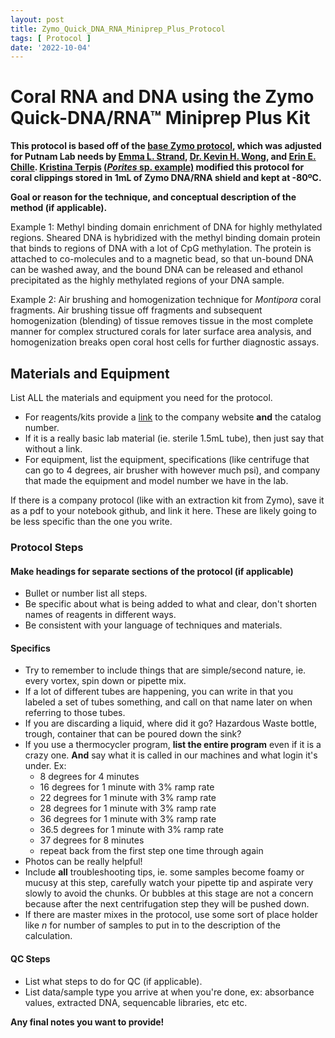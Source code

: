 ```yaml
---
layout: post
title: Zymo_Quick_DNA_RNA_Miniprep_Plus_Protocol
tags: [ Protocol ]
date: '2022-10-04'
---
```


# Coral RNA and DNA using the Zymo Quick-DNA/RNA™ Miniprep Plus Kit
**This protocol is based off of the [base Zymo protocol](https://github.com/zdellaert/ZD_Putnam_Lab_Notebook/blob/master/protocols/Base_Zymo_Quick_DNA_RNA_Miniprep_Plus_Booklet.pdf), which was adjusted for Putnam Lab needs by [Emma L. Strand](https://emmastrand.github.io/EmmaStrand_Notebook/Zymo-Duet-RNA-DNA-Extraction-Protocol/), [Dr. Kevin H. Wong](https://github.com/kevinhwong1/KevinHWong_Notebook/blob/master/_posts/2019-03-13-Zymo-DNA-RNA-Extract-P.astreoides-Genome.md), and [Erin E. Chille](https://echille.github.io/E.-Chille-Open-Lab-Notebook/Protocol-for-DNA-RNA-Extractions-of-Montipora-Coral-Larvae-Using-Zymo-Duet-Extraction-Kit/). [Kristina Terpis](https://github.com/Kterpis/Putnam_Lab_Notebook/blob/master/_posts/2021-10-08-20211008-RNA-DNA-extractions-from-E5-project.md) [(*Porites* sp. example)](https://github.com/Kterpis/Putnam_Lab_Notebook/blob/master/_posts/2022-02-01-20220201-ReExtracting-DNA-and-RNA-from-E5-project.md) modified this protocol for coral clippings stored in 1mL of Zymo DNA/RNA shield and kept at -80ºC.**

**Goal or reason for the technique, and conceptual description of the method (if applicable).**

Example 1: Methyl binding domain enrichment of DNA for highly methylated regions. Sheared DNA is hybridized with the methyl binding domain protein that binds to regions of DNA with a lot of CpG methylation. The protein is attached to co-molecules and to a magnetic bead, so that un-bound DNA can be washed away, and the bound DNA can be released and ethanol precipitated as the highly methylated regions of your DNA sample.

Example 2: Air brushing and homogenization technique for _Montipora_ coral fragments. Air brushing tissue off fragments and subsequent homogenization (blending) of tissue removes tissue in the most complete manner for complex structured corals for later surface area analysis, and homogenization breaks open coral host cells for further diagnostic assays.

## Materials and Equipment
List ALL the materials and equipment you need for the protocol.
- For reagents/kits provide a [link]() to the company website **and** the catalog number.
- If it is a really basic lab material (ie. sterile 1.5mL tube), then just say that without a link.
- For equipment, list the equipment, specifications (like centrifuge that can go to 4 degrees, air brusher with however much psi), and company that made the equipment and model number we have in the lab.

If there is a company protocol (like with an extraction kit from Zymo), save it as a pdf to your notebook github, and link it here. These are likely going to be less specific than the one you write.

### Protocol Steps

#### Make headings for separate sections of the protocol (if applicable)
- Bullet or number list all steps.
- Be specific about what is being added to what and clear, don't shorten names of reagents in different ways.
- Be consistent with your language of techniques and materials.

#### Specifics
- Try to remember to include things that are simple/second nature, ie. every vortex, spin down or pipette mix.
- If a lot of different tubes are happening, you can write in that you labeled a set of tubes something, and call on that name later on when referring to those tubes.
- If you are discarding a liquid, where did it go? Hazardous Waste bottle, trough, container that can be poured down the sink?
- If you use a thermocycler program, **list the entire program** even if it is a crazy one. **And** say what it is called in our machines and what login it's under. Ex:
  - 8 degrees for 4 minutes
  - 16 degrees for 1 minute with 3% ramp rate
  - 22 degrees for 1 minute with 3% ramp rate
  - 28 degrees for 1 minute with 3% ramp rate
  - 36 degrees for 1 minute with 3% ramp rate
  - 36.5 degrees for 1 minute with 3% ramp rate
  - 37 degrees for 8 minutes
  - repeat back from the first step one time through again
- Photos can be really helpful!
- Include **all** troubleshooting tips, ie. some samples become foamy or mucusy at this step, carefully watch your pipette tip and aspirate very slowly to avoid the chunks. Or bubbles at this stage are not a concern because after the next centrifugation step they will be pushed down.
- If there are master mixes in the protocol, use some sort of place holder like _n_ for number of samples to put in to the description of the calculation.

#### QC Steps
- List what steps to do for QC (if applicable).
- List data/sample type you arrive at when you're done, ex: absorbance values, extracted DNA, sequencable libraries, etc etc.


**Any final notes you want to provide!**
